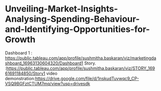 # Unveiling-Market-Insights-Analysing-Spending-Behaviour-and-Identifying-Opportunities-for-Growth
Dashboard 1 : https://public.tableau.com/app/profile/sushmitha.baskaran/viz/marketingdashboard_16963130604320/Dashboard1
Story.      :https://public.tableau.com/app/profile/sushmitha.baskaran/viz/STORY_16961691184850/Story1
video demonstration:https://drive.google.com/file/d/1nskudTuvwqc9_CP-VSQ9BGFztCTUM7mq/view?usp=drivesdk
